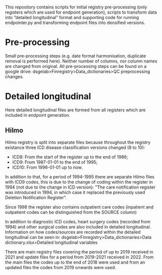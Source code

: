 This repository contains scripts for initial registry pre-processing (only registers which are used for endpoint generation), scripts to transform data into “detailed longitudinal” format and supporting code for running endpointer.py and transforming endpoint files into densified versions.

# Pre-processing
Small pre-processing steps (e.g. date format harmonisation, duplicate removal is performed here). Neither number of columns, nor column names are changed from original.
All pre-processing steps can be found on a google drive: dsgelab>Finregistry>Data_dictionaries>QC preprocessing changes. 

# Detailed longitudinal 
Here detailed longitudinal files are formed from all registers which are included in endpoint generation.

## Hilmo 

Hilmo registry is split into separate files because throughout the registry existance three ICD disease classification versions changed (8 to 10):
* ICD8: From the start of the register up to the end of 1986;
* ICD9: From 1987-01-01 to the end of 1995;
* ICD10: From 1996-01-01 up to now.

In addition to that, for a period of 1994-1995 there are separate Hilmo files with ICD9 codes, this is due to the change of coding within the register in 1994 (not due to the change in ICD version): "The care notification register was introduced in 1994, in which case it replaced the previously used Deletion Notification Register".

Since 1998 the register also contains outpatient care codes (inpatient and outpatient codes can be distinguished from the SOURCE column)

In addition to diagnostic ICD codes, heart surgery codes (recorded from 1994) and other surgical codes are also included in detailed longitudinal. Information on how codes/sources are recorded within the detailed longitudinal can be seen in: dsgelab>Finregistry>Data_dictionaries>Data dictionary.xlsx>Detailed longitudinal variables

There are main registry files covering the period of up to 2019 received in 2021 and update files for a period from 2019-2021 received in 2022. From the main files the codes up to the end of 2018 were used and from an updated files the codes from 2019 onwards were used.
